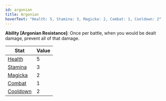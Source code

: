 ```yaml
---
id: argonian
title: Argonian
hoverText: "Health: 5, Stamina: 3, Magicka: 2, Combat: 1, Cooldown: 2"
---
```


**Ability [Argonian Resistance]**: Once per battle, when you would be dealt damage, prevent all of that damage.

| Stat                                          | Value |
| --------------------------------------------- | ----- |
| [Health](/docs/stats/health)                  | 5     |
| [Stamina](/docs/stats/stamina)                | 3     |
| [Magicka](/docs/stats/magicka)                | 2     |
| [Combat](/docs/adventurer/skill-lines/combat) | 1     |
| [Cooldown](/docs/stats/cooldown)              | 2     |
